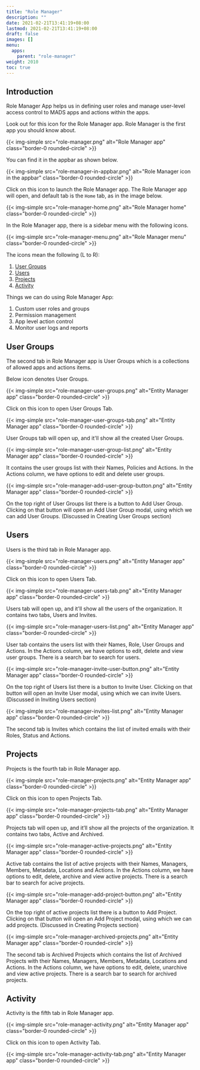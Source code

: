 ```yaml
---
title: "Role Manager"
description: ""
date: 2021-02-21T13:41:19+08:00
lastmod: 2021-02-21T13:41:19+08:00
draft: false
images: []
menu:
  apps:
    parent: "role-manager"
weight: 2010
toc: true
---
```


## Introduction

Role Manager App helps us in defining user roles and manage user-level access control to MADS apps and actions within the apps.

Look out for this icon for the Role Manager app. Role Manager is the first app you should know about.

{{< img-simple src="role-manager.png" alt="Role Manager app" class="border-0 rounded-circle" >}}

You can find it in the appbar as shown below.

{{< img-simple src="role-manager-in-appbar.png" alt="Role Manager icon in the appbar" class="border-0 rounded-circle" >}}

Click on this icon to launch the Role Manager app. The Role Manager app will open, and default tab is the `Home` tab, as in the image below.

{{< img-simple src="role-manager-home.png" alt="Role Manager home" class="border-0 rounded-circle" >}}

In the Role Manager app, there is a sidebar menu with the following icons.

{{< img-simple src="role-manager-menu.png" alt="Role Manager menu" class="border-0 rounded-circle" >}}

The icons mean the following (L to R):

1. [User Groups](#user-groups)
2. [Users](#users)
3. [Projects](#projects)
4. [Activity](#activity)

Things we can do using Role Manager App:

1) Custom user roles and groups
2) Permission management
3) App level action control
4) Monitor user logs and reports

## User Groups

The second tab in Role Manager app is User Groups which is a collections of allowed apps and actions items. 

Below icon denotes User Groups.

{{< img-simple src="role-manager-user-groups.png" alt="Entity Manager app" class="border-0 rounded-circle" >}}

Click on this icon to open User Groups Tab.

{{< img-simple src="role-manager-user-groups-tab.png" alt="Entity Manager app" class="border-0 rounded-circle" >}}

User Groups tab will open up, and it'll show all the created User Groups.

{{< img-simple src="role-manager-user-group-list.png" alt="Entity Manager app" class="border-0 rounded-circle" >}}

It contains the user groups list with their Names, Policies and Actions. In the Actions column, we have options to edit and delete user groups.

{{< img-simple src="role-manager-add-user-group-button.png" alt="Entity Manager app" class="border-0 rounded-circle" >}}

On the top right of User Groups list there is a button to Add User Group. Clicking on that button will open an Add User Group modal, using which we can add User Groups. (Discussed in Creating User Groups section)

## Users

Users is the third tab in Role Manager app.

{{< img-simple src="role-manager-users.png" alt="Entity Manager app" class="border-0 rounded-circle" >}}

Click on this icon to open Users Tab.

{{< img-simple src="role-manager-users-tab.png" alt="Entity Manager app" class="border-0 rounded-circle" >}}

Users tab will open up, and it'll show all the users of the organization.  It contains two tabs, Users and Invites.

{{< img-simple src="role-manager-users-list.png" alt="Entity Manager app" class="border-0 rounded-circle" >}}

User tab contains the users list with their Names, Role, User Groups and Actions. In the Actions column, we have options to edit, delete and view user groups. There is a search bar to search for users.

{{< img-simple src="role-manager-invite-user-button.png" alt="Entity Manager app" class="border-0 rounded-circle" >}}

On the top right of Users list there is a button to Invite User. Clicking on that button will open an Invite User modal, using which we can invite Users. (Discussed in Inviting Users section)

{{< img-simple src="role-manager-invites-list.png" alt="Entity Manager app" class="border-0 rounded-circle" >}}

The second tab is Invites which contains the list of invited emails with their Roles, Status and Actions.

## Projects

Projects is the fourth tab in Role Manager app.

{{< img-simple src="role-manager-projects.png" alt="Entity Manager app" class="border-0 rounded-circle" >}}

Click on this icon to open Projects Tab.

{{< img-simple src="role-manager-projects-tab.png" alt="Entity Manager app" class="border-0 rounded-circle" >}}

Projects tab will open up, and it’ll show all the projects of the organization. It contains two tabs, Active and Archived.

{{< img-simple src="role-manager-active-projects.png" alt="Entity Manager app" class="border-0 rounded-circle" >}}

Active tab contains the list of active projects with their Names, Managers, Members, Metadata, Locations and Actions. In the Actions column, we have options to edit, delete, archive and view active projects. There is a search bar to search for acive projects.

{{< img-simple src="role-manager-add-project-button.png" alt="Entity Manager app" class="border-0 rounded-circle" >}}

On the top right of active projects list there is a button to Add Project. Clicking on that button will open an Add Project modal, using which we can add projects. (Discussed in Creating Projects section)

{{< img-simple src="role-manager-archived-projects.png" alt="Entity Manager app" class="border-0 rounded-circle" >}}

The second tab is Archived Projects which contains the list of Archived Projects with their Names, Managers, Members, Metadata, Locations and Actions. In the Actions column, we have options to edit, delete, unarchive and view active projects. There is a search bar to search for archived projects.


## Activity

Activity is the fifth tab in Role Manager app.

{{< img-simple src="role-manager-activity.png" alt="Entity Manager app" class="border-0 rounded-circle" >}}

Click on this icon to open Activity Tab.

{{< img-simple src="role-manager-activity-tab.png" alt="Entity Manager app" class="border-0 rounded-circle" >}}